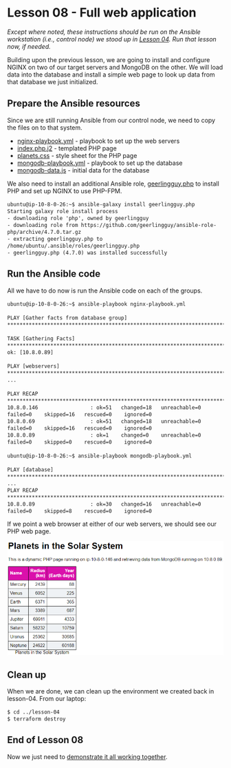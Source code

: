 # Lesson 08 - Full web application

*Except where noted, these instructions should be run on the Ansible workstation
(i.e., control node) we stood up in [Lesson 04](../lesson-04/README.md).
Run that lesson now, if needed.*

Building upon the previous lesson, we are going to install and configure NGINX
on two of our target servers and MongoDB on the other. We will load data into
the database and install a simple web page to look up data from that database we
just initialized.

## Prepare the Ansible resources

Since we are still running Ansible from our control node, we need to copy the
files on to that system.

* [nginx-playbook.yml](./nginx-playbook.yml) - playbook to set up the web servers
* [index.php.j2](./index.php.j2) - templated PHP page
* [planets.css](./planets.css) - style sheet for the PHP page
* [mongodb-playbook.yml](./mongodb-playbook.yml) - playbook to set up the database
* [mongodb-data.js](./mongodb-data.js) - initial data for the database

We also need to install an additional Ansible role,
[geerlingguy.php](https://galaxy.ansible.com/geerlingguy/php) to install PHP and
set up NGINX to use PHP-FPM.

```console
ubuntu@ip-10-8-0-26:~$ ansible-galaxy install geerlingguy.php
Starting galaxy role install process
- downloading role 'php', owned by geerlingguy
- downloading role from https://github.com/geerlingguy/ansible-role-php/archive/4.7.0.tar.gz
- extracting geerlingguy.php to /home/ubuntu/.ansible/roles/geerlingguy.php
- geerlingguy.php (4.7.0) was installed successfully
```

## Run the Ansible code

All we have to do now is run the Ansible code on each of the groups.

```console
ubuntu@ip-10-8-0-26:~$ ansible-playbook nginx-playbook.yml

PLAY [Gather facts from database group] ********************************************************************************************

TASK [Gathering Facts] *************************************************************************************************************
ok: [10.8.0.89]

PLAY [webservers] ******************************************************************************************************************
...

PLAY RECAP *************************************************************************************************************************
10.8.0.146                 : ok=51   changed=18   unreachable=0    failed=0    skipped=16   rescued=0    ignored=0
10.8.0.69                  : ok=51   changed=18   unreachable=0    failed=0    skipped=16   rescued=0    ignored=0
10.8.0.89                  : ok=1    changed=0    unreachable=0    failed=0    skipped=0    rescued=0    ignored=0

ubuntu@ip-10-8-0-26:~$ ansible-playbook mongodb-playbook.yml

PLAY [database] ********************************************************************************************************************
...
PLAY RECAP *************************************************************************************************************************
10.8.0.89                  : ok=30   changed=16   unreachable=0    failed=0    skipped=8    rescued=0    ignored=0
```

If we point a web browser at either of our web servers, we should see our
PHP web page.

<kbd>
  <img alt="Planets in the Solar System" src="../screenshots/planets.png"/>
</kbd>

## Clean up

When we are done, we can clean up the environment we created back in lesson-04.
From our laptop:

```console
$ cd ../lesson-04
$ terraform destroy
```

## End of Lesson 08

Now we just need to [demonstrate it all working together](demo-09/README.md).
